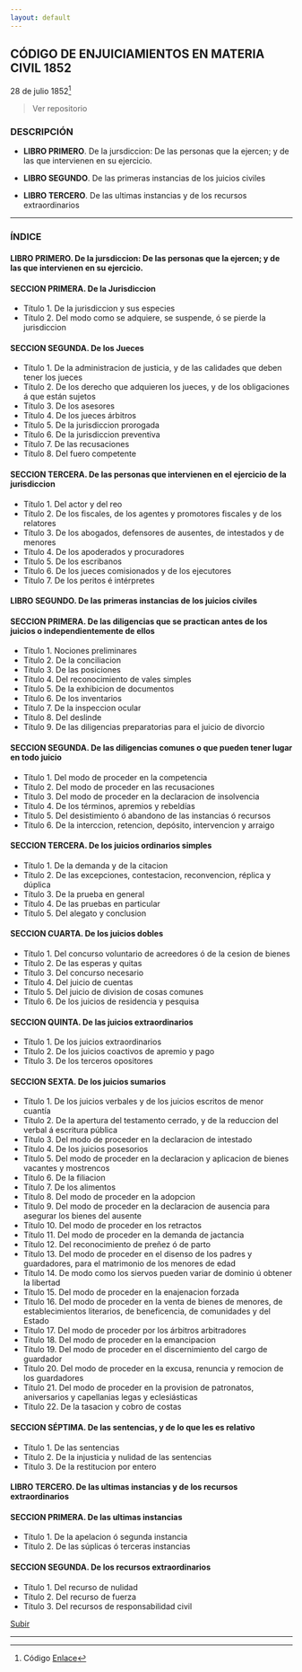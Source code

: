 ```yaml
---
layout: default
---
```


## CÓDIGO DE ENJUICIAMIENTOS EN MATERIA CIVIL 1852

28 de julio 1852[^1]

> Ver repositorio 

### DESCRIPCIÓN

- **LIBRO PRIMERO**. De la jursdiccion: De las personas que la ejercen; y de las que intervienen en su ejercicio. 

- **LIBRO SEGUNDO**. De las primeras instancias de los juicios civiles

- **LIBRO TERCERO**. De las ultimas instancias y de los recursos extraordinarios

---
### ÍNDICE

#### LIBRO PRIMERO. De la jursdiccion: De las personas que la ejercen; y de las que intervienen en su ejercicio. 
#### SECCION PRIMERA. De la Jurisdiccion
- Título 1. De la jurisdiccion y sus especies
- Título 2. Del modo como se adquiere, se suspende, ó se pierde la jurisdiccion

#### SECCION SEGUNDA. De los Jueces
- Título 1. De la administracion de justicia, y de las calidades que deben tener los jueces
- Título 2. De los derecho que adquieren los jueces, y de los obligaciones á que están sujetos
- Título 3. De los asesores
- Título 4. De los jueces árbitros
- Título 5. De la jurisdiccion prorogada
- Título 6. De la jurisdiccion preventiva
- Título 7. De las recusaciones
- Título 8. Del fuero competente

#### SECCION TERCERA. De las personas que intervienen en el ejercicio de la jurisdiccion
- Título 1. Del actor y del reo
- Título 2. De los fiscales, de los agentes y promotores fiscales y de los relatores
- Título 3. De los abogados, defensores de ausentes, de intestados y de menores
- Título 4. De los apoderados y procuradores
- Título 5. De los escribanos
- Título 6. De los jueces comisionados y de los ejecutores
- Título 7. De los peritos é intérpretes


#### LIBRO SEGUNDO. De las primeras instancias de los juicios civiles
#### SECCION PRIMERA. De las diligencias que se practican antes de los juicios o independientemente de ellos
- Título 1. Nociones preliminares
- Título 2. De la conciliacion
- Título 3. De las posiciones
- Título 4. Del reconocimiento de vales simples
- Título 5. De la exhibicion de documentos
- Título 6. De los inventarios
- Título 7. De la inspeccion ocular
- Título 8. Del deslinde
- Título 9. De las diligencias preparatorias para el juicio de divorcio

#### SECCION SEGUNDA. De las diligencias comunes o que pueden tener lugar en todo juicio

- Título 1. Del modo de proceder en la competencia
- Título 2. Del modo de proceder en las recusaciones
- Título 3. Del modo de proceder en la declaracion de insolvencia
- Título 4. De los términos, apremios y rebeldías
- Título 5. Del desistimiento ó abandono de las instancias ó recursos
- Título 6. De la interccion, retencion, depósito, intervencion y arraigo

#### SECCION TERCERA. De los juicios ordinarios simples

- Título 1. De la demanda y de la citacion
- Título 2. De las excepciones, contestacion, reconvencion, réplica y dúplica
- Título 3. De la prueba en general
- Título 4. De las pruebas en particular
- Título 5. Del alegato y conclusion

#### SECCION CUARTA. De los juicios dobles
- Título 1. Del concurso voluntario de acreedores ó de la cesion de bienes
- Título 2. De las esperas y quitas
- Título 3. Del concurso necesario
- Título 4. Del juicio de cuentas
- Título 5. Del juicio de division de cosas comunes
- Título 6. De los juicios de residencia y pesquisa

#### SECCION QUINTA. De las juicios extraordinarios
- Título 1. De los juicios extraordinarios
- Título 2. De los juicios coactivos de apremio y pago
- Título 3. De los terceros opositores

#### SECCION SEXTA. De los juicios sumarios
- Título 1. De los juicios verbales y de los juicios escritos de menor cuantía
- Título 2. De la apertura del testamento cerrado, y de la reduccion del verbal á escritura pública
- Título 3. Del modo de proceder en la declaracion de intestado
- Título 4. De los juicios posesorios
- Título 5. Del modo de proceder en la declaracion y aplicacion de bienes vacantes y mostrencos
- Título 6. De la filiacion
- Título 7. De los alimentos
- Título 8. Del modo de proceder en la adopcion
- Título 9. Del modo de proceder en la declaracion de ausencia para asegurar los bienes del ausente
- Título 10. Del modo de proceder en los retractos
- Título 11. Del modo de proceder en la demanda de jactancia
- Título 12. Del reconocimiento de preñez ó de parto
- Título 13. Del modo de proceder en el disenso de los padres y guardadores, para el matrimonio de los menores de edad
- Título 14. De modo como los siervos pueden variar de dominio ú obtener la libertad
- Título 15. Del modo de proceder en la enajenacion forzada
- Título 16. Del modo de proceder en la venta de bienes de menores, de establecimientos literarios, de beneficencia, de comunidades y del Estado
- Título 17. Del modo de proceder por los árbitros arbitradores
- Título 18. Del modo de proceder en la emancipacion
- Título 19. Del modo de proceder en el discernimiento del cargo de guardador
- Título 20. Del modo de proceder en la excusa, renuncia y remocion de los guardadores
- Título 21. Del modo de proceder en la provision de patronatos, aniversarios y capellanias legas y eclesiásticas
- Título 22. De la tasacion y cobro de costas

#### SECCION SÉPTIMA. De las sentencias, y de lo que les es relativo
- Título 1. De las sentencias
- Título 2. De la injusticia y nulidad de las sentencias
- Título 3. De la restitucion por entero

#### LIBRO TERCERO. De las ultimas instancias y de los recursos extraordinarios
#### SECCION PRIMERA. De las ultimas instancias
- Título 1. De la apelacion ó segunda instancia
- Título 2. De las súplicas ó terceras instancias

#### SECCION SEGUNDA. De los recursos extraordinarios
- Título 1. Del recurso de nulidad
- Título 2. Del recurso de fuerza
- Título 3. Del recursos de responsabilidad civil

[Subir](#top)

---

[^1]: Código [Enlace](https://www.google.com/books/edition/Codigo_de_enjuiciamientos_en_materia_civ/G41hAAAAcAAJ?hl=en&gbpv=0)
